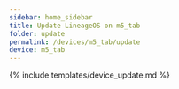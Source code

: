 ```yaml
---
sidebar: home_sidebar
title: Update LineageOS on m5_tab
folder: update
permalink: /devices/m5_tab/update
device: m5_tab
---
```

{% include templates/device_update.md %}
